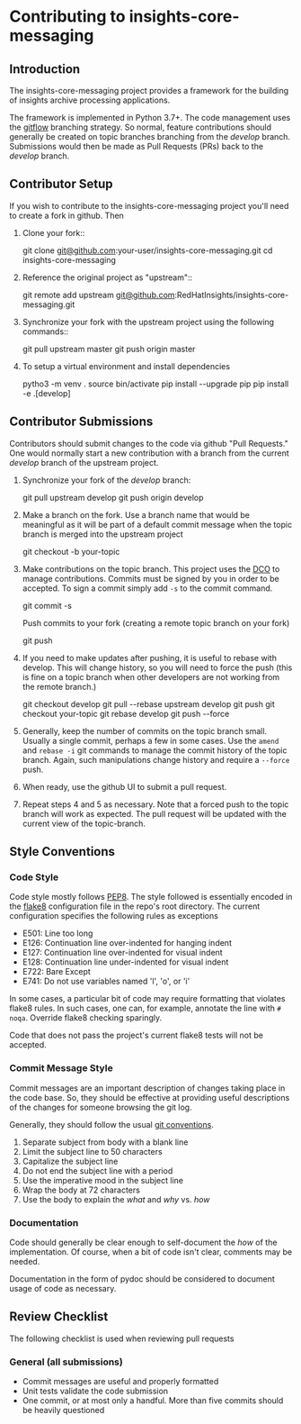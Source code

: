 # Contributing to insights-core-messaging

## Introduction

The insights-core-messaging project provides a framework for the
building of insights archive processing applications.

The framework is implemented in Python 3.7+.  The code management uses
the [gitflow](https://nvie.com/posts/a-successful-git-branching-model/)
branching strategy.  So normal, feature contributions should generally
be created on topic branches branching from the _develop_ branch.
Submissions would then be made as Pull Requests (PRs) back to the
_develop_ branch.

## Contributor Setup

If you wish to contribute to the insights-core-messaging project you'll
need to create a fork in github.  Then

1. Clone your fork::

    git clone git@github.com:your-user/insights-core-messaging.git
    cd insights-core-messaging

2. Reference the original project as "upstream"::

    git remote add upstream git@github.com:RedHatInsights/insights-core-messaging.git

3. Synchronize your fork with the upstream project using the following
   commands::

    git pull upstream master
    git push origin master

4. To setup a virtual environment and install dependencies

    pytho3 -m venv .
    source bin/activate
    pip install --upgrade pip
    pip install -e .[develop]

## Contributor Submissions

Contributors should submit changes to the code via github "Pull
Requests."  One would normally start a new contribution with a branch
from the current _develop_ branch of the upstream project.

1. Synchronize your fork of the _develop_ branch:

    git pull upstream develop
    git push origin develop

2. Make a branch on the fork.  Use a branch name that would be
   meaningful as it will be part of a default commit message when the
   topic branch is merged into the upstream project
   
    git checkout -b your-topic
   
3. Make contributions on the topic branch.  This project uses the
   [DCO](https://developercertificate.org/) to manage contributions. Commits
   must be signed by you in order to be accepted. To sign a commit simply add
   `-s` to the commit command.

    git commit -s

   Push commits to your fork (creating a remote topic branch on your fork)

    git push

4. If you need to make updates after pushing, it is useful to rebase
   with develop.  This will change history, so you will need to force the
   push (this is fine on a topic branch when other developers are not
   working from the remote branch.)

    git checkout develop
    git pull --rebase upstream develop
    git push
    git checkout your-topic
    git rebase develop
    git push --force

5. Generally, keep the number of commits on the topic branch small.
   Usually a single commit, perhaps a few in some cases.  Use the
   `amend` and `rebase -i` git commands to manage the commit history
   of the topic branch.  Again, such manipulations change history and
   require a `--force` push.

6. When ready, use the github UI to submit a pull request.

7. Repeat steps 4 and 5 as necessary.  Note that a forced push to the
   topic branch will work as expected.  The pull request will be
   updated with the current view of the topic-branch.

## Style Conventions

### Code Style

Code style mostly follows [PEP8](https://www.python.org/dev/peps/pep-0008/).
The style followed is essentially encoded in the
[flake8](http://flake8.pycqa.org/en/latest/) configuration file in the
repo's root directory.  The current configuration specifies the
following rules as exceptions

- E501: Line too long
- E126: Continuation line over-indented for hanging indent
- E127: Continuation line over-indented for visual indent
- E128: Continuation line under-indented for visual indent
- E722: Bare Except
- E741: Do not use variables named 'l', 'o', or 'i'

In some cases, a particular bit of code may require formatting that
violates flake8 rules.  In such cases, one can, for example, annotate
the line with ``# noqa``.  Override flake8 checking sparingly.

Code that does not pass the project's current flake8 tests
will not be accepted.

### Commit Message Style

Commit messages are an important description of changes taking place in
the code base. So, they should be effective at providing useful
descriptions of the changes for someone browsing the git log.

Generally, they should follow the usual
[git conventions](http://chris.beams.io/posts/git-commit/).

1. Separate subject from body with a blank line
2. Limit the subject line to 50 characters
3. Capitalize the subject line
4. Do not end the subject line with a period
5. Use the imperative mood in the subject line
6. Wrap the body at 72 characters
7. Use the body to explain the *what* and *why* vs. *how*


### Documentation

Code should generally be clear enough to self-document the *how* of the
implementation.  Of course, when a bit of code isn't clear, comments may
be needed.

Documentation in the form of pydoc should be considered to document
usage of code as necessary.

## Review Checklist

The following checklist is used when reviewing pull requests

### General (all submissions)

- Commit messages are useful and properly formatted
- Unit tests validate the code submission
- One commit, or at most only a handful.  More than five commits should
  be heavily questioned
